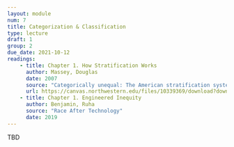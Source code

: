```yaml
---
layout: module
num: 7
title: Categorization & Classification
type: lecture
draft: 1
group: 2
due_date: 2021-10-12
readings:
    - title: Chapter 1. How Stratification Works
      author: Massey, Douglas
      date: 2007
      source: "Categorically unequal: The American stratification system"
      url: https://canvas.northwestern.edu/files/10339369/download?download_frd=1
    - title: Chapter 1. Engineered Inequity
      author: Benjamin, Ruha
      source: "Race After Technology"
      date: 2019
---
```


TBD
